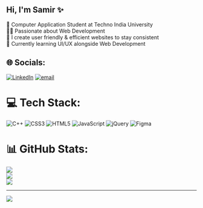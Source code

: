 ## Hi, I'm Samir ✨

🧠 Computer Application Student at Techno India University<br> 
✍🏻 Passionate about Web Development<br>
🚀 I create user friendly & efficient websites to stay consistent<br>
💫 Currently learning UI/UX alongside Web Development<br>

## 🌐 Socials:
[![LinkedIn](https://img.shields.io/badge/LinkedIn-%230077B5.svg?logo=linkedin&logoColor=white)](https://www.linkedin.com/in/samir-kumar-singh-62a2452a5?lipi=urn%3Ali%3Apage%3Ad_flagship3_profile_view_base_contact_details%3BeoQFWD8kTWa%2B3Czz467KVQ%3D%3D) [![email](https://img.shields.io/badge/Email-D14836?logo=gmail&logoColor=white)](mailto:sammad0104@gmail.com) 

# 💻 Tech Stack:
![C++](https://img.shields.io/badge/c++-%2300599C.svg?style=for-the-badge&logo=c%2B%2B&logoColor=white) ![CSS3](https://img.shields.io/badge/css3-%231572B6.svg?style=for-the-badge&logo=css3&logoColor=white) ![HTML5](https://img.shields.io/badge/html5-%23E34F26.svg?style=for-the-badge&logo=html5&logoColor=white) ![JavaScript](https://img.shields.io/badge/javascript-%23323330.svg?style=for-the-badge&logo=javascript&logoColor=%23F7DF1E) ![jQuery](https://img.shields.io/badge/jquery-%230769AD.svg?style=for-the-badge&logo=jquery&logoColor=white) ![Figma](https://img.shields.io/badge/figma-%23F24E1E.svg?style=for-the-badge&logo=figma&logoColor=white)
# 📊 GitHub Stats:
![](https://github-readme-stats.vercel.app/api?username=samirmad01&theme=merko&hide_border=false&include_all_commits=false&count_private=false)<br/>
![](https://nirzak-streak-stats.vercel.app/?user=samirmad01&theme=merko&hide_border=false)<br/>
![](https://github-readme-stats.vercel.app/api/top-langs/?username=samirmad01&theme=merko&hide_border=false&include_all_commits=false&count_private=false&layout=compact)

---
[![](https://visitcount.itsvg.in/api?id=samirmad01&icon=0&color=0)](https://visitcount.itsvg.in)

<!-- Proudly created with GPRM ( https://gprm.itsvg.in ) -->
